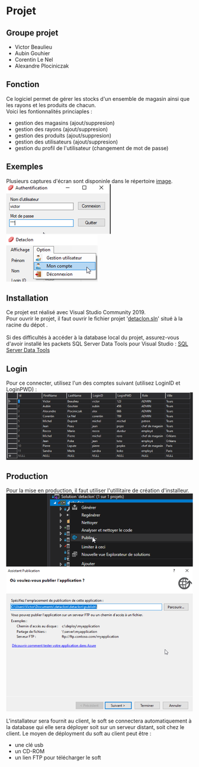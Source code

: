 # Projet

## Groupe projet

* Victor Beaulieu
* Aubin Gouhier
* Corentin Le Nel
* Alexandre Plociniczak

## Fonction
Ce logiciel permet de gérer les stocks d'un ensemble de magasin ainsi que les rayons et les produits de chacun.<br/>
Voici les fontionnalités princiaples :
* gestion des magasins (ajout/suppresion)
* gestion des rayons (ajout/suppresion)
* gestion des produits (ajout/suppresion)
* gestion des utilisateurs (ajout/suppresion)
* gestion du profil de l'utilisateur (changement de mot de passe)

## Exemples
Plusieurs captures d'écran sont disponinle dans le répertoire [image](https://github.com/VictorBeaulieu/test_securite/blob/master/image). <br/>
![login_form1](https://github.com/VictorBeaulieu/test_securite/blob/master/image/login_form1.png)<br/>
![menu_option](https://github.com/VictorBeaulieu/test_securite/blob/master/image/menu_option.png)

## Installation

Ce projet est réalisé avec Visual Studio Community 2019.<br/>
Pour ouvrir le projet, il faut ouvrir le fichier projet '[detaclon.sln](https://github.com/VictorBeaulieu/test_securite/blob/master/detaclon.sln)' situé à la racine du dépot .<br/><br/>
Si des difficultés à accéder à la database local du projet, assurez-vous d'avoir installé les packets SQL Server Data Tools pour Visual Studio : 
[SQL Server Data Tools](https://docs.microsoft.com/fr-fr/sql/ssdt/download-sql-server-data-tools-ssdt?view=sql-server-ver15&fbclid=IwAR3JL_AtK496_2khGUlI5h2o15sUTON6fnmoDVBX4HIeK2ULMitOZIg4nh0)

## Login
Pour ce connecter, utilisez l'un des comptes suivant (utilisez LoginID et LoginPWD) : <br/> ![all_logins](https://github.com/VictorBeaulieu/test_securite/blob/master/image/all_logins.png)

## Production

Pour la mise en production, il faut utiliser l'utillitaire de création d'installeur.<br/>
![make_installer_1](https://github.com/VictorBeaulieu/test_securite/blob/master/image/make_installer_1.png)<br/>
![make_installer_2](https://github.com/VictorBeaulieu/test_securite/blob/master/image/make_installer_2.png)

L'installateur sera fournit au client, le soft se connectera automatiquement à la database qui elle sera déployer soit sur un serveur distant, soit chez le client.
Le moyen de déployment du soft au client peut être :
* une clé usb
* un CD-ROM
* un lien FTP pour télécharger le soft